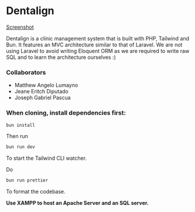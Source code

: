 # Dentalign

[Screenshot](public/screenshot.png)

Dentalign is a clinic management system that is built with PHP, Tailwind and Bun. It features an MVC architecture similar to that of Laravel. We are not using Laravel to avoid writing Eloquent ORM as we are required to write raw SQL and to learn the architecture ourselves :)

### Collaborators
- Matthew Angelo Lumayno
- Jeane Eritch Diputado
- Joseph Gabriel Pascua

### When cloning, install dependencies first:

```bash
bun install
```

Then run
```bash
bun run dev
```
To start the Tailwind CLI watcher.

Do 
```bash
bun run prettier
```
To format the codebase.

**Use XAMPP to host an Apache Server and an SQL server.**


